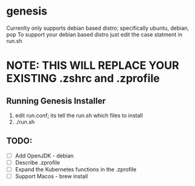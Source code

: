 # genesis
Currenlty only supports debian based distro; specifically ubuntu, debian, pop
To support your debian based distro just edit the case statment in run.sh

# NOTE: THIS WILL REPLACE YOUR EXISTING .zshrc and .zprofile 

## Running Genesis Installer
1. edit run.conf; its tell the run.sh which files to install 
2. ./run.sh

## TODO:
- [ ] Add OpenJDK - debian
- [ ] Describe .zprofile
- [ ] Expand the Kubernetes functions in the .zprofile
- [ ] Support Macos - brew install 